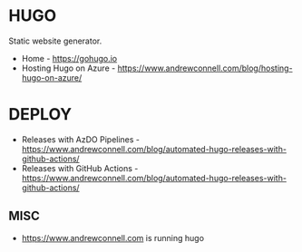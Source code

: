 # HUGO 

Static website generator.  

* Home - https://gohugo.io
* Hosting Hugo on Azure - https://www.andrewconnell.com/blog/hosting-hugo-on-azure/

# DEPLOY

* Releases with AzDO Pipelines - https://www.andrewconnell.com/blog/automated-hugo-releases-with-github-actions/
* Releases with GitHub Actions - https://www.andrewconnell.com/blog/automated-hugo-releases-with-github-actions/


## MISC

* https://www.andrewconnell.com is running hugo
